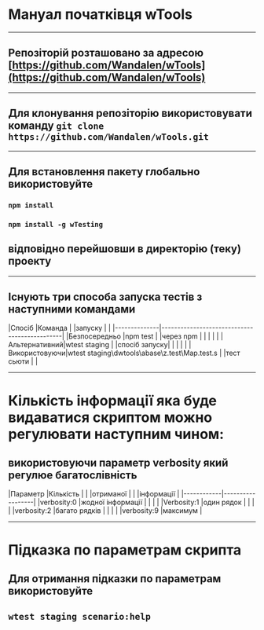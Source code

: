 #  Мануал початківця wTools
***
## Репозіторій розташовано за адресою  [https://github.com/Wandalen/wTools](https://github.com/Wandalen/wTools)
***
## Для клонування репозіторію використовувати команду `git clone https://github.com/Wandalen/wTools.git`
***
## Для встановлення пакету глобально використовуйте
### `npm install`
### `npm install -g wTesting`
## відповідно перейшовши в директорію (теку) проекту
***
## Існують три способа запуска тестів з наступними командами
|Спосіб        |Команда                                       |
|запуску       |                                              |
|--------------|----------------------------------------------|
|Безпосередньо |npm test                                      |
|через npm     |                                              |
|              |                                              |
|Альтернативний|wtest staging                                 |
|спосіб запуску|                                              |
|              |                                              |
|Використовуючи|wtest staging\dwtools\abase\z.test\Map.test.s |
|тест сьюти    |                                              | 
***
# Кількість інформації яка буде видаватися скриптом можно регулювати наступним чином:
## використовуючи параметр verbosity який регулюе багатослівність
|Параметр    |Кількість         |
|            |отриманої         |
|            |інформації        |
|------------|------------------|
|verbosity:0 |жодної інформації |
|            |                  |
|Verbosity:1 |один рядок        |
|            |                  |
|verbosity:2 |багато рядків     |
|            |                  |
|verbosity:9 |максимум          |
***
# Підказка по параметрам скрипта
## Для отримання підказки по параметрам використовуйте 
## `wtest staging scenario:help`